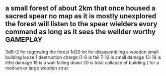 a small forest of about 2km that once housed a sacred spear no map as it is mostly unexplored
the forest will listen to the spear wielders evory command as long as it sees the weilder worthy 
GAMEPLAY
---
3d6+2 for regrowing the forest 
1d20 Int for disassembling a wooden small building loose 1 destruction charge   (1-6 is fail 7-12 is small damage 13-18 is little damage 19 is a wall falling down 20 is total collapse of building )
for a medium or large wooden struc 



